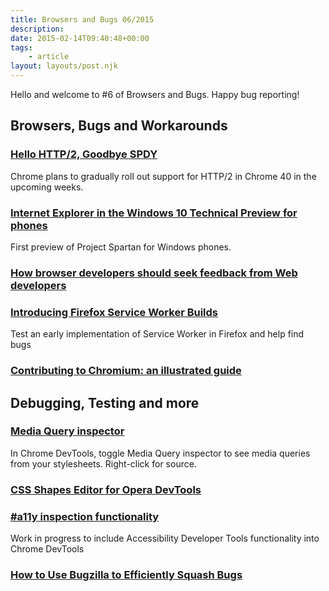 ```yaml
---
title: Browsers and Bugs 06/2015
description: 
date: 2015-02-14T09:40:48+00:00
tags:
    - article
layout: layouts/post.njk
---
```


Hello and welcome to #6 of Browsers and Bugs. Happy bug reporting!

Browsers, Bugs and Workarounds
------------------------------

### [Hello HTTP/2, Goodbye SPDY](http://blog.chromium.org/2015/02/hello-http2-goodbye-spdy-http-is_9.html)

Chrome plans to gradually roll out support for HTTP/2 in Chrome 40 in the upcoming weeks.

### [Internet Explorer in the Windows 10 Technical Preview for phones](http://blogs.msdn.com/b/ie/archive/2015/02/12/internet-explorer-in-the-windows-10-technical-preview-for-phones.aspx)

First preview of Project Spartan for Windows phones.

### [How browser developers should seek feedback from Web developers](http://dbaron.org/log/20150213-feedback)

### [Introducing Firefox Service Worker Builds](http://blog.wanderview.com/blog/2015/02/10/introducing-firefox-service-worker-builds/)

Test an early implementation of Service Worker in Firefox and help find bugs

### [Contributing to Chromium: an illustrated guide](http://meowni.ca/posts/chromium-101/)

Debugging, Testing and more
---------------------------

### [Media Query inspector](https://twitter.com/addyosmani/status/566026402592743425)

In Chrome DevTools, toggle Media Query inspector to see media queries from your stylesheets. Right-click for source.

### [CSS Shapes Editor for Opera DevTools](https://addons.opera.com/en/extensions/details/css-shapes-editor/)

### [#a11y inspection functionality](https://code.google.com/p/chromium/issues/detail?id=390254#c12)

Work in progress to include Accessibility Developer Tools functionality into Chrome DevTools

### [How to Use Bugzilla to Efficiently Squash Bugs](http://www.sitepoint.com/use-bugzilla-efficiently-squash-bugs/)